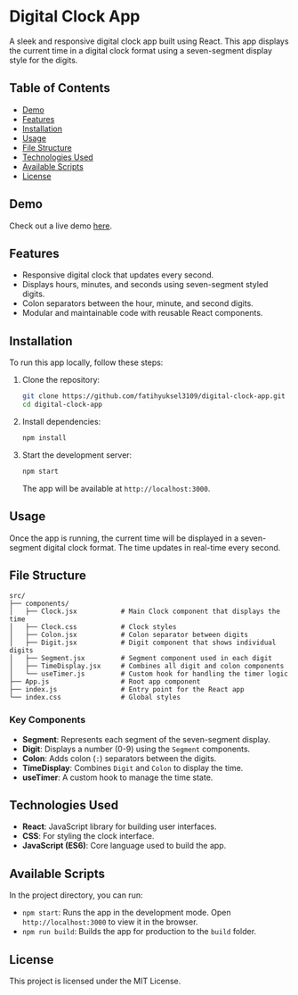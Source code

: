 # Digital Clock App

A sleek and responsive digital clock app built using React. This app displays the current time in a digital clock format using a seven-segment display style for the digits.

## Table of Contents

- [Demo](#demo)
- [Features](#features)
- [Installation](#installation)
- [Usage](#usage)
- [File Structure](#file-structure)
- [Technologies Used](#technologies-used)
- [Available Scripts](#available-scripts)
- [License](#license)

## Demo

Check out a live demo [here](https://digital-clock-app-theta.vercel.app/).

## Features

- Responsive digital clock that updates every second.
- Displays hours, minutes, and seconds using seven-segment styled digits.
- Colon separators between the hour, minute, and second digits.
- Modular and maintainable code with reusable React components.

## Installation

To run this app locally, follow these steps:

1. Clone the repository:

   ```bash
   git clone https://github.com/fatihyuksel3109/digital-clock-app.git
   cd digital-clock-app
   ```

2. Install dependencies:

   ```bash
   npm install
   ```

3. Start the development server:

   ```bash
   npm start
   ```

   The app will be available at `http://localhost:3000`.

## Usage

Once the app is running, the current time will be displayed in a seven-segment digital clock format. The time updates in real-time every second.

## File Structure

```
src/
├── components/
│   ├── Clock.jsx           # Main Clock component that displays the time
│   ├── Clock.css           # Clock styles
│   ├── Colon.jsx           # Colon separator between digits
│   ├── Digit.jsx           # Digit component that shows individual digits
│   ├── Segment.jsx         # Segment component used in each digit
│   ├── TimeDisplay.jsx     # Combines all digit and colon components
│   └── useTimer.js         # Custom hook for handling the timer logic
├── App.js                  # Root app component
├── index.js                # Entry point for the React app
└── index.css               # Global styles
```

### Key Components

- **Segment**: Represents each segment of the seven-segment display.
- **Digit**: Displays a number (0-9) using the `Segment` components.
- **Colon**: Adds colon (`:`) separators between the digits.
- **TimeDisplay**: Combines `Digit` and `Colon` to display the time.
- **useTimer**: A custom hook to manage the time state.

## Technologies Used

- **React**: JavaScript library for building user interfaces.
- **CSS**: For styling the clock interface.
- **JavaScript (ES6)**: Core language used to build the app.

## Available Scripts

In the project directory, you can run:

- `npm start`: Runs the app in the development mode. Open `http://localhost:3000` to view it in the browser.
- `npm run build`: Builds the app for production to the `build` folder.

## License

This project is licensed under the MIT License.